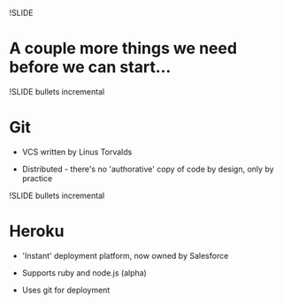 !SLIDE 

# A couple more things we need before we can start...

!SLIDE bullets incremental

# Git #

* VCS written by Linus Torvalds

* Distributed - there's no 'authorative' copy of code by design, only by practice

!SLIDE bullets incremental

# Heroku #

* 'Instant' deployment platform, now owned by Salesforce

* Supports ruby and node.js (alpha)

* Uses git for deployment